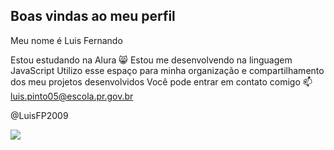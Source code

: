 ## Boas vindas ao meu perfil 
Meu nome é Luis Fernando

Estou estudando na Alura 😸
Estou me desenvolvendo na linguagem JavaScript
Utilizo esse espaço para minha organização e compartilhamento dos meu projetos desenvolvidos
Você pode entrar em contato comigo 📫
luis.pinto05@escola.pr.gov.br

@LuisFP2009

![](https://www.google.com/imgres?q=emoji%20meme&imgurl=https%3A%2F%2Fi.pinimg.com%2F736x%2Fcb%2F3e%2F01%2Fcb3e014d6122af3b43933bb571859ae7.jpg&imgrefurl=https%3A%2F%2Fwww.pinterest.com%2Fpin%2F537828380491252382%2F&docid=1WGFZiassS3GhM&tbnid=krYJ9djA37SdNM&vet=12ahUKEwiSod2bhOiHAxUsjpUCHSUAIPsQM3oECBYQAA..i&w=735&h=564&hcb=2&ved=2ahUKEwiSod2bhOiHAxUsjpUCHSUAIPsQM3oECBYQAA)

